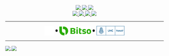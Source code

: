 <p align="center">

<!-- Badges -->
<a href="https://www.linkedin.com/in/igor-andruskiewitsch/">
    <img src="https://img.shields.io/badge/LinkedIn-igor--andruskiewitsch-blue?logo=Linkedin&style=flat-square"/>
</a>
<a href="mailto:i.andruskiewitsch23@gmail.com">
    <img src="https://img.shields.io/badge/Gmail-i.andruskiewitsch23-red?logo=Gmail&style=flat-square"/>
</a>
<a href="https://t.me/korusito">
    <img src="https://img.shields.io/badge/Telegram-korusito-blue?logo=Telegram&style=flat-square"/>
</a>
<br>
<a href="https://stackoverflow.com/users/8189455/rusito23">
    <img src="https://img.shields.io/badge/Stack%20Overflow-rusito23-orange?logo=StackOverflow&style=flat-square"/>
</a>
<a href="https://rusito-23.github.io/curriculum/Igor_Andruskiewitsch.pdf" >
    <img src="https://img.shields.io/badge/CV-Curriculum-green?logo=LaTex&style=flat-square"/>
</a>
<a href="https://soundcloud.com/igor-andruskiewitsch" >
    <img src="https://img.shields.io/badge/SoundCloud-igor--andruskiewitsch-important?style=flat-square&logo=soundcloud"/>
</a>
<a href="https://github.com/rusito-23">
    <img src="https://visitor-badge.laobi.icu/badge?page_id=rusito-23.rusito-23" />
</a>

---

<!-- Current Position and Education Header -->
<p align="center">
    <img alt="iOS Developer" src="assets/ios_developer.png" height=30 />
    <sup><sup>●</sup></sup>
    <a href="https://bitso.com"><img alt="Bitso" src="assets/bitso_logo_green.png" height=28 /></a>
    <sup><sup>●</sup></sup>
    <a href="https://www.famaf.unc.edu.ar"><img alt="Famaf, UNC" src="assets/famaf_unc_logo.png" height=30 /></a>
</p>

---

<!-- GitHub Stats -->
<a href="https://github.com/anuraghazra/github-readme-stats">
    <img align="center" src="https://github-readme-stats.vercel.app/api?username=rusito-23&show_icons=true&theme=onedark&line_height=28.5" />
</a>

<!-- GitHub Top Languages -->
<a href="https://github.com/anuraghazra/github-readme-stats">
    <img align="center" src="https://github-readme-stats.vercel.app/api/top-langs/?username=rusito-23&hide=Jupyter%20Notebook&langs_count=10&layout=compact&theme=onedark" />
</a>

</p>

